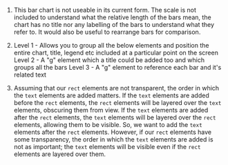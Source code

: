 1. This bar chart is not useable in its current form. The scale is not included to understand what the relative length of the bars mean, the chart has no title nor any labelling of the bars to understand what they refer to. It would also be useful to rearrange bars for comparison.

2. Level 1 - Allows you to group all the below elements and position the entire chart, title, legend etc included at a particular point on the screen
   Level 2 - A "g" element which a title could be added too and which groups all the bars
   Level 3 - A "g" element to reference each bar and it's related text

3. Assuming that our `rect` elements are not transparent, the order in which the `text` elements are added matters. If the `text` elements are added before the `rect` elements, the `rect` elements will be layered over the `text` elements, obscuring them from view. If the `text` elements are added after the `rect` elements, the `text` elements will be layered over the `rect` elements, allowing them to be visible. So, we want to add the `text` elements after the `rect` elements. However, if our `rect` elements have some transparency, the order in which the `text` elements are added is not as important; the `text` elements will be visible even if the `rect` elements are layered over them.